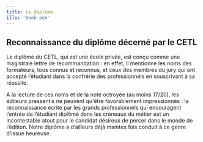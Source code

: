 ```yaml
---
title: Le diplôme
illu: 'book-pen'
---
```


## Reconnaissance du diplôme décerné par le CETL

Le diplôme du CETL, qui est une école privée, est conçu comme une magistrale lettre de recommandation&nbsp;: en effet, il mentionne les noms des formateurs, tous connus et reconnus, et ceux des membres du jury qui ont accepté l’étudiant dans la confrérie des professionnels en souscrivant à sa réussite.

A la lecture de ces noms et de la note octroyée (au moins 17/20), les éditeurs pressentis ne peuvent qu'être favorablement impressionnés&nbsp;: la reconnaissance écrite par les grands professionnels qui encouragent l’entrée de l’étudiant diplômé dans les créneaux du métier est un incontestable atout pour le candidat désireux de percer dans le monde de l’édition. Notre diplôme a d’ailleurs déjà maintes fois conduit à ce genre d’issue heureuse.
